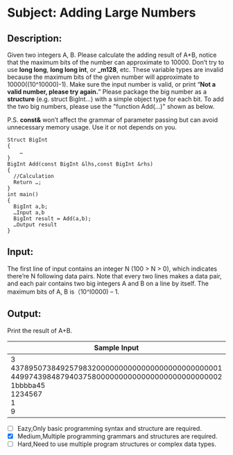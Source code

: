 # Subject: Adding Large Numbers
## Description:
Given two integers A, B. Please calculate the adding result of A+B, notice that the maximum bits of the number can approximate to 10000.
Don’t try to use **long long**, **long long int**, or **_m128**, etc. These variable types are invalid because the maximum bits of the given number will approximate to 10000((10^10000)-1).
Make sure the input number is valid, or print “**Not a valid number, please try again.**” 
Please package the big number as a **structure** (e.g. struct BigInt…) with a simple object type for each bit.
To add the two big numbers, please use the "function Add(...)" shown as below.

P.S. **const&** won’t affect the grammar of parameter passing but can avoid unnecessary memory usage. Use it or not depends on you.
```
Struct BigInt
{
    …
}
BigInt Add(const BigInt &lhs,const BigInt &rhs)
{
  //Calculation
  Return …;
}
int main()
{
  BigInt a,b;
  …Input a,b
  BigInt result = Add(a,b);
  …Output result
}

```

## Input:
The first line of input contains an integer N (100 > N > 0), which indicates there’re N following data pairs. Note that every two lines makes a data pair, and each pair contains two big integers A and B on a line by itself. The maximum bits of A, B is（10^l0000) – 1.


## Output:
Print the result of A+B.


| Sample Input	 | Sample Output |
| -------- | -------- |
|  3<br>43789507384925798320000000000000000000000000001<br>44997439848794037580000000000000000000000000002<br>1bbbba45<br>1234567<br>1<br>9|   8878694723371983590000000000000000000000000003<br>       Not a valid number, please try again.<br>     10 |


- [ ]  Eazy,Only basic programming syntax and structure are required.
- [x]  Medium,Multiple programming grammars and structures are required.
- [ ] Hard,Need to use multiple program structures or complex data types.
